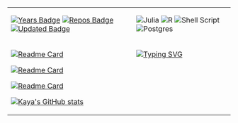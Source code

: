 <table>
  <tr>
  <div align="right">
  <td valign="top">

    
  [![Years Badge](https://badges.pufler.dev/years/kayaozkur)](https://badges.pufler.dev/years/kayaozkur) 
  [![Repos Badge](https://badges.pufler.dev/repos/kayaozkur)](https://badges.pufler.dev/repos/kayaozkur)
  [![Updated Badge](https://badges.pufler.dev/updated/kayaozkur/navigatoR)](https://badges.pufler.dev/updated/kayaozkur/navigatoR) 
  

  </td>
  </div>

  <div align="left">
  <td valign="top">

  ![Julia](https://img.shields.io/badge/-Julia-9558B2?style=for-the-badge&logo=julia&logoColor=white) 
  ![R](https://img.shields.io/badge/r-%23276DC3.svg?style=for-the-badge&logo=r&logoColor=white) 
  ![Shell Script](https://img.shields.io/badge/shell_script-%23121011.svg?style=for-the-badge&logo=gnu-bash&logoColor=white) 
  ![Postgres](https://img.shields.io/badge/postgres-%23316192.svg?style=for-the-badge&logo=postgresql&logoColor=white) 	

  </td>
  </tr>



  


  <div>
  <tr>
  <td valign="top">
  <div align="top">
    
  [![Readme Card](https://github-readme-stats.vercel.app/api/pin/?username=kayaozkur&repo=navigatoR&show_owner=true%&card_width=500)](https://github.com/kayaozkur/navigatoR)

  </div>

  <div align="top">
    
  [![Readme Card](https://github-readme-stats.vercel.app/api/pin/?username=kayaozkur&repo=navigatoR&show_owner=true%&card_width=500)](https://github.com/kayaozkur/agro_libera)

  </div>
  
  <div align="top">

  [![Readme Card](https://github-readme-stats.vercel.app/api/pin/?username=kayaozkur&repo=kayaozkur&show_owner=true&card_width=500)](https://github.com/kayaozkur/kayaozkur)

  </div>
  
  [![Kaya's GitHub stats](https://github-readme-stats.vercel.app/api?username=kayaozkur&show_icons=true&theme=default&rank_icon=github&include_all_commits=false&card_width=400&card_height=250hide_title=true&hide_rank=true)](https://github.com/kayaozkur/github-readme-stats)


  </div>

  
  
  </td>  
  <td valign="top">
    <p>
  <a href="https://git.io/typing-svg"><img src="https://readme-typing-svg.demolab.com?font=Inconsolata&weight=500&size=17&duration=300&pause=75&color=0D214D&background=E8E8E8&vCenter=true&multiline=true&repeat=false&height=975&width=390&lines=%E2%A0%80%23+Define+Print+Function+%F0%9F%94%B9;%E2%A0%80;%E2%A0%80print_experience+%3C-+function(experience)+%7B;%E2%A0%80%E2%A0%80experience+%25%3E%25;%E2%A0%80%E2%A0%80%E2%A0%80%E2%A0%80print(paste(%22%F0%9F%9A%80+Role%3A%22%2C+role));%E2%A0%80%E2%A0%80%E2%A0%80%E2%A0%80print(paste(%22%F0%9F%92%A5+Summary%3A%22%2C+summary));%E2%A0%80%E2%A0%80%E2%A0%80%E2%A0%80%7D);%E2%A0%80%7D;%E2%A0%80__________________________%E2%A0%80%E2%A0%80%E2%A0%80;%E2%A0%80%23+Create+Experience+DF+%F0%9F%94%B9;%E2%A0%80;%E2%A0%80experience_df+%3C-+data.frame(;%E2%A0%80%E2%A0%80Role+%3D+c(;%E2%A0%80%E2%A0%80%E2%A0%80%E2%A0%80%22Data+Analytics+Consultant+%F0%9F%93%88%22%2C;%E2%A0%80%E2%A0%80%E2%A0%80%E2%A0%80%22Risk+Management+Consultant+%F0%9F%8C%BE%22%2C;%E2%A0%80%E2%A0%80%E2%A0%80%E2%A0%80%22Business+Development+Consultant+%F0%9F%92%BC%22%2C;%E2%A0%80%E2%A0%80%E2%A0%80%E2%A0%80%22Equity+%26+Loan+Portfolio+Analyst+%E2%9C%8D%22%2C;%E2%A0%80%E2%A0%80%E2%A0%80%E2%A0%80%22New+Markets+Business+Analyst++%F0%9F%94%8B%22;%E2%A0%80%E2%A0%80)%2C;%E2%A0%80%E2%A0%80Summary%3D+c(;%E2%A0%80%E2%A0%80%E2%A0%80%E2%A0%80%22Translated+data+into+insights+%F0%9F%93%8A%22%2C;%E2%A0%80%E2%A0%80%E2%A0%80%E2%A0%80%22Delivered+market+intelligence+%F0%9F%8C%90%22%2C;%E2%A0%80%E2%A0%80%E2%A0%80%E2%A0%80%22Streamlined+analytic+workflows+%F0%9F%92%B0%22%2C;%E2%A0%80%E2%A0%80%E2%A0%80%E2%A0%80%22Automated+report+preparation+%F0%9F%93%91%22%2C;%E2%A0%80%E2%A0%80%E2%A0%80%E2%A0%80%22Defined+and+tracked+new+KPIs+%F0%9F%8E%AF%22;%E2%A0%80;%E2%A0%80experience+%3C-+as_tibble(experience_df);%E2%A0%80print_experience(experience);%E2%A0%80__________________________;%E2%A0%80%23+Define+Skill+Function+%F0%9F%94%B9;%E2%A0%80;%E2%A0%80print_skills+%3C-+function(skills)+%7B;%E2%A0%80%E2%A0%80print(%22+Skills+%F0%9F%9B%A0%EF%B8%8F%3A%22);%E2%A0%80%7D;%E2%A0%80__________________________;%E2%A0%80%23+Skills+Vector+%F0%9F%94%B9;%E2%A0%80;%E2%A0%80skills+%3C-+c(;%E2%A0%80%E2%A0%80%22Data+Viz%3A+Tableau%2C+PowerBI%2C+etc.+%F0%9F%A4%B9%F0%9F%8F%BD%E2%80%8D%E2%99%82%EF%B8%8F%22;%E2%A0%80%E2%A0%80%22Programming%3A+R%2C+Python%2C+SQL%2C+etc.+%F0%9F%A7%99%F0%9F%8F%BD%E2%80%8D%E2%99%82%EF%B8%8F%22%2C;%E2%A0%80%E2%A0%80%22Focus%3A++Stats%2C+ML%2C+Econ+%26+Marketing%F0%9F%91%A8%F0%9F%8F%BD%E2%80%8D%F0%9F%8D%B3%22);%E2%A0%80;%E2%A0%80%E2%A0%80print_skills(skills)" alt="Typing SVG"/></a>
  </p>

</td>
</tr>
</table>



